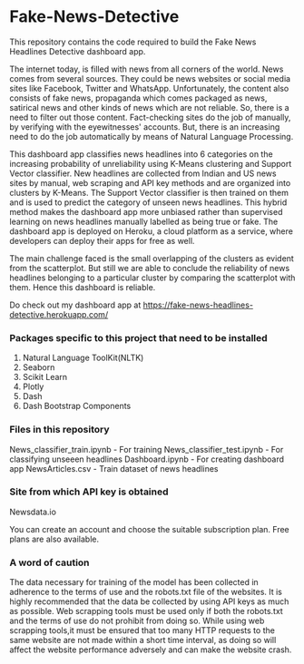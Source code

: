 # Fake-News-Detective
This repository contains the code required to build the Fake News Headlines Detective dashboard app. 

The internet today, is filled with news from all corners of the world. News comes from several sources. They could be news websites or social media sites like Facebook, Twitter and WhatsApp. Unfortunately, the content also consists of fake news, propaganda which comes packaged as news, satirical news and other kinds of news which are not reliable. So, there is a need to filter out those content. Fact-checking sites do the job of manually, by verifying with the eyewitnesses' accounts. But, there is an increasing need to do the job automatically by means of Natural Language Processing.

This dashboard app classifies news headlines into 6 categories on the increasing probability of unreliability using K-Means clustering and Support Vector classifier. New headlines are collected from Indian and US news sites by manual, web scraping and API key methods and are organized into clusters by K-Means. The Support Vector classifier is then trained on them and is used to predict the category of unseen news headlines. This hybrid method makes the dashboard app more unbiased rather than supervised learning on news headlines manually labelled as being true or fake. The dashboard app is deployed on Heroku, a cloud platform as a service, where developers can deploy their apps for free as well. 

The main challenge faced is the small overlapping of the clusters as evident from the scatterplot. But still we are able to conclude the reliability of news headlines belonging to a particular cluster by comparing the scatterplot with them. Hence this dashboard is reliable.

Do check out my dashboard app at https://fake-news-headlines-detective.herokuapp.com/

<h3> Packages specific to this project that need to be installed </h3>

1. Natural Language ToolKit(NLTK)
2. Seaborn 
3. Scikit Learn
4. Plotly
5. Dash
6. Dash Bootstrap Components

<h3> Files in this repository </h3>

News_classifier_train.ipynb - For training 
News_classifier_test.ipynb - For classifying unseeen headlines
Dashboard.ipynb - For creating dashboard app
NewsArticles.csv - Train dataset of news headlines

<h3> Site from which API key is obtained </h3>

Newsdata.io

You can create an account and choose the suitable subscription plan. Free plans are also available. 


<h3> A word of caution </h3>

The data necessary for training of the model has been collected in adherence to the terms of use and the robots.txt file of the websites. It is highly recommended that the data be collected by using API keys as much as possible. Web scrapping tools must be used only if both the robots.txt and the terms of use do not prohibit from doing so. While using web scrapping tools,it must be ensured that too many HTTP requests to the same website are not made within a short time interval, as doing so will affect the website performance adversely and can make the website crash.
